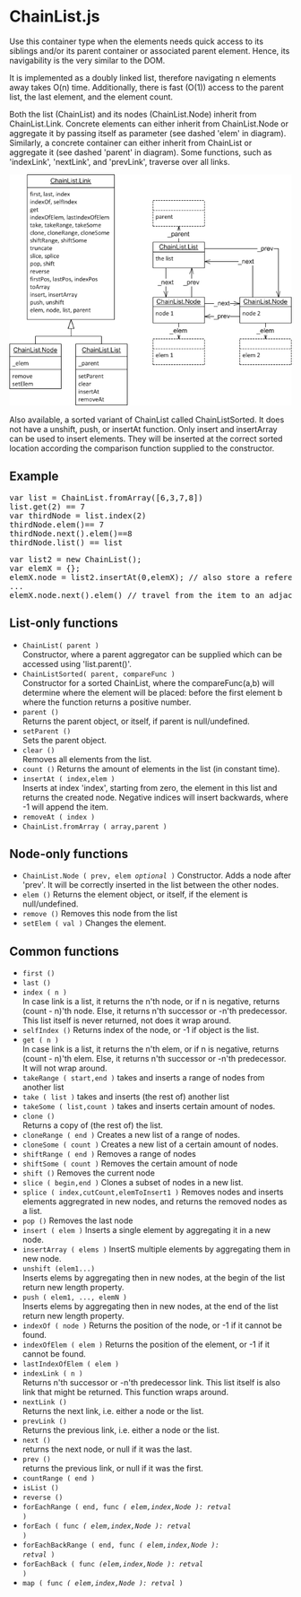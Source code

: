 ChainList.js
==========

Use this container type when the elements needs quick access to its siblings and/or its parent container or associated parent element. Hence, its navigability is the very similar to the DOM.

It is implemented as a doubly linked list, therefore navigating n elements away takes O(n) time. Additionally, there is fast (O(1)) access to the parent list, the last element, and the element count.

Both the list (ChainList) and its nodes (ChainList.Node) inherit from ChainList.Link. 
Concrete elements can either inherit from ChainList.Node or aggregate it by passing itself as parameter (see dashed 'elem' in diagram).
Similarly, a concrete container can either inherit from ChainList or aggregate it (see dashed 'parent' in diagram).
Some functions, such as 'indexLink', 'nextLink', and 'prevLink', traverse over all links.

![UML](uml.png)

Also available, a sorted variant of ChainList called ChainListSorted. It does not have a unshift, push, or insertAt function. Only insert and insertArray can be used to insert elements. They will be inserted at the correct sorted location according the comparison function supplied to the constructor.

Example
-------
<pre>
var list = ChainList.fromArray([6,3,7,8])
list.get(2) == 7
var thirdNode = list.index(2)  
thirdNode.elem()== 7  
thirdNode.next().elem()==8  
thirdNode.list() == list  
</pre>
<pre>
var list2 = new ChainList();  
var elemX = {};
elemX.node = list2.insertAt(0,elemX); // also store a reference to the node from within the elem object.  
...  
elemX.node.next().elem() // travel from the item to an adjacent item
</pre>

List-only functions
-------------------
* <code>ChainList( parent )</code>  
  Constructor, where a parent aggregator can be supplied which can be accessed using 'list.parent()'.
* <code>ChainListSorted( parent, compareFunc )</code>  
  Constructor for a sorted ChainList, where the compareFunc(a,b) will determine where the element will be placed: before the first element b where the function returns a positive number.
* <code>parent ()</code>  
  Returns the parent object, or itself, if parent is null/undefined.
* <code>setParent ()</code>  
  Sets the parent object.
* <code>clear ()</code>  
  Removes all elements from the list.
* <code>count ()</code>
  Returns the amount of elements in the list (in constant time).
* <code>insertAt ( index,elem )</code>  
  Inserts at index 'index', starting from zero, the element in this list and returns the created node. Negative indices will insert backwards, where -1 will append the item.
* <code>removeAt ( index )</code>
* <code>ChainList.fromArray ( array,parent )</code>

Node-only functions
-------------------
* <code>ChainList.Node ( prev, elem *optional* )</code>
  Constructor. Adds a node after 'prev'. It will be correctly inserted in the list between the other nodes.
* <code>elem ()</code>
  Returns the element object, or itself, if the element is null/undefined.
* <code>remove ()</code>
  Removes this node from the list
* <code>setElem ( val )</code>
  Changes the element.

Common functions
-------------------
* <code>first ()</code>
* <code>last ()</code>
* <code>index ( n )</code>  
  In case link is a list, it returns the n'th node, or if n is negative, returns (count - n)'th node.
  Else, it returns n'th successor or -n'th predecessor. This list itself is never returned, not does it wrap around.
* <code>selfIndex ()</code> 
  Returns index of the node, or -1 if object is the list.
* <code>get ( n )</code>  
  In case link is a list, it returns the n'th elem, or if n is negative, returns (count - n)'th elem.
  Else, it returns n'th successor or -n'th predecessor. 
  It will not wrap around.
* <code>takeRange ( start,end )</code>
  takes and inserts a range of nodes from another list
* <code>take ( list )</code>
  takes and inserts (the rest of) another list
* <code>takeSome ( list,count )</code>
  takes and inserts certain amount of nodes.
* <code>clone ()</code>  
  Returns a copy of (the rest of) the list.
* <code>cloneRange ( end )</code>
  Creates a new list of a range of nodes.
* <code>cloneSome ( count )</code>
  Creates a new list of a certain amount of nodes.
* <code>shiftRange ( end )</code>
  Removes a range of nodes
* <code>shiftSome ( count )</code>
  Removes the certain amount of node
* <code>shift ()</code>
  Removes the current node
* <code>slice ( begin,end )</code>
  Clones a subset of nodes in a new list.
* <code>splice ( index,cutCount,elemToInsert1 )</code>
  Removes nodes and inserts elements aggregrated in new nodes, and returns the removed nodes as a list.
* <code>pop ()</code>
  Removes the last node
* <code>insert ( elem )</code>
  Inserts a single element by aggregating it in a new node.
* <code>insertArray ( elems )</code>
  InsertS multiple elements by aggregating them in new node.
* <code>unshift (elem1...)</code>  
  Inserts elems by aggregating then in new nodes, at the begin of the list
  return new length property.	
* <code>push ( elem1, ..., elemN )</code>  
  Inserts elems by aggregating then in new nodes, at the end of the list
  return new length property.
* <code>indexOf ( node )</code>
  Returns the position of the node, or -1 if it cannot be found.
* <code>indexOfElem ( elem )</code>
  Returns the position of the element, or -1 if it cannot be found.
* <code>lastIndexOfElem ( elem )</code>
* <code>indexLink ( n )</code>  
  Returns n'th successor or -n'th predecessor link. This list itself is also link that might be returned. This function wraps around.
* <code>nextLink ()</code>  
  Returns the next link, i.e. either a node or the list.
* <code>prevLink ()</code>  
  Returns the previous link, i.e. either a node or the list.
* <code>next ()</code>  
  returns the next node, or null if it was the last.
* <code>prev ()</code>  
  returns the previous link, or null if it was the first.
* <code>countRange ( end )</code>
* <code>isList ()</code>
* <code>reverse ()</code>
* <code>forEachRange ( end, func *( elem,index,Node ): retval* )</code>
* <code>forEach ( func *( elem,index,Node ): retval* )</code>
* <code>forEachBackRange ( end, func *( elem,index,Node ): retval* )</code>
* <code>forEachBack ( func *(elem,index,Node ): retval* )</code>
* <code>map ( func *( elem,index,Node ): retval* )</code>
